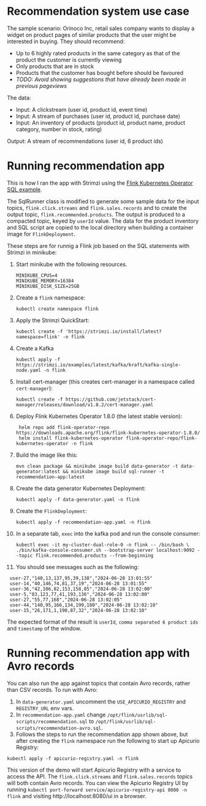 # Recommendation system use case
The sample scenario:
Orinoco Inc, retail sales company wants to display a widget on product pages of similar products that the user might be interested in buying.
They should recommend:
- Up to 6 highly rated products in the same category as that of the product the customer is currently viewing
- Only products that are in stock
- Products that the customer has bought before should be favoured
- <i>TODO: Avoid showing suggestions that have already been made in previous pageviews </i>

The data:
- Input: A clickstream (user id, product id, event time)
- Input: A stream of purchases (user id, product id, purchase date)
- Input: An inventory of products (product id, product name, product category, number in stock, rating)

Output: A stream of recommendations (user id, 6 product ids)

# Running recommendation app

This is how I ran the app with Strimzi using the [Flink Kubernetes Operator SQL example](https://github.com/apache/flink-kubernetes-operator/tree/main/examples/flink-sql-runner-example). 

The SqlRunner class is modified to generate some sample data for the input topics, `flink.click.streams` and `flink.sales.records` and to create the output topic, `flink.recommended.products`. The output is produced to a compacted topic, keyed by `userId` value. The data for the product inventory and SQL script are copied to the local directory when building a container image for `FlinkDeployment`. 

These steps are for runnig a Flink job based on the SQL statements with Strimzi in minikube:

1. Start minikube with the following resources.

   ```
   MINIKUBE_CPUS=4
   MINIKUBE_MEMORY=16384
   MINIKUBE_DISK_SIZE=25GB
   ```

2. Create a `flink` namespace:
   ```
   kubectl create namespace flink
   ```

3. Apply the Strimzi QuickStart:
   ```
   kubectl create -f 'https://strimzi.io/install/latest?namespace=flink' -n flink
   ```
4. Create a Kafka
   ```
   kubectl apply -f https://strimzi.io/examples/latest/kafka/kraft/kafka-single-node.yaml -n flink 
   ```
5. Install cert-manager (this creates cert-manager in a namespace called `cert-manager`):
   ```
   kubectl create -f https://github.com/jetstack/cert-manager/releases/download/v1.8.2/cert-manager.yaml
   ```
6. Deploy Flink Kubernetes Operator 1.8.0 (the latest stable version):
   ```
    helm repo add flink-operator-repo https://downloads.apache.org/flink/flink-kubernetes-operator-1.8.0/
    helm install flink-kubernetes-operator flink-operator-repo/flink-kubernetes-operator -n flink
   ```
7. Build the image like this:
   ```
   mvn clean package && minikube image build data-generator -t data-generator:latest && minikube image build sql-runner -t recommendation-app:latest
   ```

8. Create the data generator Kubernetes Deployment:
   ```
   kubectl apply -f data-generator.yaml -n flink
   ```

9. Create the `FlinkDeployment`:
   ```
   kubectl apply -f recommendation-app.yaml -n flink
   ```
10. In a separate tab, `exec` into the kafka pod and run the console consumer:
    ```
    kubectl exec -it my-cluster-dual-role-0 -n flink -- /bin/bash \
    ./bin/kafka-console-consumer.sh --bootstrap-server localhost:9092 --topic flink.recommended.products --from-beginning
    ```
11. You should see messages such as the following:
   ```
    user-27,"140,13,137,95,39,138","2024-06-28 13:01:55"
    user-14,"40,146,74,81,37,19","2024-06-28 13:01:55"
    user-36,"42,106,82,153,158,85","2024-06-28 13:02:00"
    user-5,"83,123,77,41,193,136","2024-06-28 13:02:00"
    user-27,"55,77,168","2024-06-28 13:02:05"
    user-44,"140,95,166,134,199,180","2024-06-28 13:02:10"
    user-15,"26,171,1,190,87,32","2024-06-28 13:02:10"
   ```
   The expected format of the result is `userId`, `comma separated 6 product ids` and `timestamp` of the window.

# Running recommendation app with Avro records

You can also run the app against topics that contain Avro records, rather than CSV records.
To run with Avro:
1. In `data-generator.yaml` uncomment the `USE_APICURIO_REGISTRY` and `REGISTRY_URL` env vars.
2. In `recommendation-app.yaml` change `/opt/flink/usrlib/sql-scripts/recommendation.sql` to `/opt/flink/usrlib/sql-scripts/recommendation-avro.sql`.
3. Follows the steps to run the recommendation app shown above, but after creating the `flink` namespace run the following to start up Apicurio Registry:
  ```
  kubectl apply -f apicurio-registry.yaml -n flink
  ```

This version of the demo will start Apicurio Registry with a service to access the API.
The  `flink.click.streams` and `flink.sales.records` topics will both contain Avro records.
You can view the Apicurio Registry UI by running `kubectl port-forward service/apicurio-registry-api 8080 -n flink` and visiting http://localhost:8080/ui in a browser.
